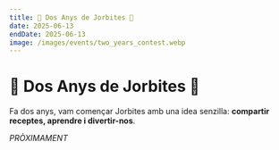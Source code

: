 ```yaml
---
title: 🥂 Dos Anys de Jorbites 🥂
date: 2025-06-13
endDate: 2025-06-13
image: /images/events/two_years_contest.webp
---
```


# 🥂 Dos Anys de Jorbites 🥂

Fa dos anys, vam començar Jorbites amb una idea senzilla: **compartir receptes, aprendre i divertir-nos**.

*PRÒXIMAMENT*
